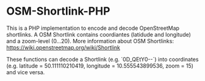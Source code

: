 # OSM-Shortlink-PHP
This is a PHP implementation to encode and decode OpenStreetMap shortlinks. A OSM Shortlink contains coordiantes (latidude and longitude) and a zoom-level (0...20).
More information about OSM Shortlinks: https://wiki.openstreetmap.org/wiki/Shortlink

These functions can decode a Shortlink (e.g. ´0D_QEtY0--´) into coordinates (e.g. latitude = 50.111110210419, longitude = 10.555543899536, zoom = 15) and vice versa.



